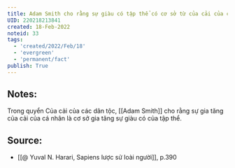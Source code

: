 ```yaml
---
title: Adam Smith cho rằng sự giàu có tập thể có cơ sở từ của cải của cá nhân
UID: 220218213841
created: 18-Feb-2022
noteid: 33
tags:
  - 'created/2022/Feb/18'
  - 'evergreen'
  - 'permanent/fact'
publish: True
---
```

## Notes:
Trong quyển Của cải của các dân tộc, [[Adam Smith]] cho rằng sự gia tăng của cải của cá nhân là cơ sở gia tăng sự giàu có của tập thể.

## Source:
- [[@ Yuval N. Harari, Sapiens lược sử loài người]], p.390


